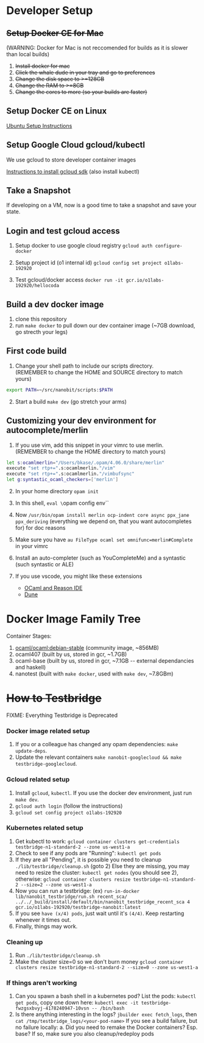 # Developer Setup

## ~~Setup Docker CE for Mac~~
(WARNING: Docker for Mac is not reccomended for builds as it is slower than local builds)

1. ~~Install docker for mac~~
1. ~~Click the whale dude in your tray and go to preferences~~
1. ~~Change the disk space to >=128GB~~
1. ~~Change the RAM to >=8GB~~
1. ~~Change the cores to more (so your builds are faster)~~

## Setup Docker CE on Linux
[Ubuntu Setup Instructions](https://docs.docker.com/install/linux/docker-ce/ubuntu/)

## Setup Google Cloud gcloud/kubectl 
We use gcloud to store developer container images

[Instructions to install gcloud sdk](https://cloud.google.com/sdk/install)
(also install kubectl)

## Take a Snapshot
If developing on a VM, now is a good time to take a snapshot and save your state.

## Login and test gcloud access

1. Setup docker to use google cloud registry
`gcloud auth configure-docker`

1. Setup project id (o1 internal id)
`gcloud config set project o1labs-192920`

1. Test gcloud/docker access
`docker run -it gcr.io/o1labs-192920/hellocoda`

## Build a dev docker image
1. clone this repository 
1. run `make docker` to pull down our dev container image (~7GB download, go strecth your legs)

## First code build

1. Change your shell path to include our scripts directory.<br>
(REMEMBER to change the HOME and SOURCE directory to match yours)

```bash
export PATH=~/src/nanobit/scripts:$PATH
```

2. Start a build `make dev` (go stretch your arms)

## Customizing your dev environment for autocomplete/merlin

1. If you use vim, add this snippet in your vimrc to use merlin. <br>
(REMEMBER to change the HOME directory to match yours)

```bash
let s:ocamlmerlin="/Users/bkase/.opam/4.06.0/share/merlin"
execute "set rtp+=".s:ocamlmerlin."/vim"
execute "set rtp+=".s:ocamlmerlin."/vimbufsync"
let g:syntastic_ocaml_checkers=['merlin']
```

2. In your home directory `opam init`
1. In this shell, `eval \`opam config env\``
1. Now `/usr/bin/opam install merlin ocp-indent core async ppx_jane ppx_deriving` (everything we depend on, that you want autocompletes for) for doc reasons
1. Make sure you have `au FileType ocaml set omnifunc=merlin#Complete` in your vimrc
1. Install an auto-completer (such as YouCompleteMe) and a syntastic (such syntastic or ALE)

1. If you use vscode, you might like these extensions
   * [OCaml and Reason IDE](https://marketplace.visualstudio.com/items?itemName=freebroccolo.reasonml)
   * [Dune](https://marketplace.visualstudio.com/items?itemName=maelvalais.dune)

# Docker Image Family Tree

Container Stages:
1. [ocaml/ocaml:debian-stable](https://hub.docker.com/r/ocaml/ocaml/) (community image, ~856MB) 
1. ocaml407 (built by us, stored in gcr, ~1.7GB)
1. ocaml-base (built by us, stored in gcr, ~7.1GB -- external dependancies and haskell)
1. nanotest (built with `make docker`, used with `make dev`, ~7.8GBm)


# ~~How to Testbridge~~
FIXME: Everything Testbridge is Deprecated

### Docker image related setup

1. If you or a colleague has changed any opam dependencies: `make update-deps`.
2. Update the relevant containers `make nanobit-googlecloud && make testbridge-googlecloud`.

### Gcloud related setup

1. Install `gcloud`, `kubectl`. If you use the docker dev environment, just run `make dev`.
2. `gcloud auth login` (follow the instructions)
3. `gcloud set config project o1labs-192920`

### Kubernetes related setup

1. Get kubectl to work: `gcloud container clusters get-credentials testbridge-n1-standard-2 --zone us-west1-a`
2. Check to see if any pods are "Running": `kubectl get pods`
3. If they are all "Pending", it is possible you need to cleanup `./lib/testbridge/cleanup.sh` (goto 2)
   Else they are missing, you may need to resize the cluster:
   `kubectl get nodes` (you should see 2), otherwise: `gcloud container clusters resize testbridge-n1-standard-2 --size=2 --zone us-west1-a`
4. Now you can run a testbridge: (ex) `run-in-docker lib/nanobit_testbridge/run.sh recent_sca/ ../../_build/install/default/bin/nanobit_testbridge_recent_sca 4 gcr.io/o1labs-192920/testbridge-nanobit:latest`
5. If you see `have (x/4) pods`, just wait until it's `(4/4)`. Keep restarting whenever it times out.
6. Finally, things may work.

### Cleaning up

1. Run `./lib/testbridge/cleanup.sh`
2. Make the cluster size=0 so we don't burn money `gcloud container clusters resize testbridge-n1-standard-2 --size=0 --zone us-west1-a`

### If things aren't working

1. Can you spawn a bash shell in a kubernetes pod?
    List the pods: `kubectl get pods`, copy one down here:
    `kubectl exec -it testbridge-fwzgsxbvyj-4178240947-10vsn -- /bin/bash`
2. Is there anything interesting in the logs?
    `jbuilder exec fetch_logs`, then `cat /tmp/testbridge_logs/<your-pod-name>`
   If you see a build failure, but no failure locally:
    a. Did you need to remake the Docker containers? Esp. base? If so, make sure you also cleanup/redeploy pods
